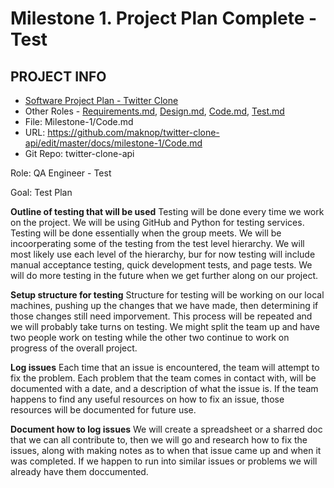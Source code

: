 # Milestone 1. Project Plan Complete - Test

## PROJECT INFO
- [Software Project Plan - Twitter Clone](https://github.com/maknop/twitter-clone-api)
- Other Roles - [Requirements.md](https://github.com/maknop/twitter-clone-api/blob/master/docs/milestone-1/Requirements.md), 
                [Design.md](https://github.com/maknop/twitter-clone-api/blob/master/docs/milestone-1/Design.md), 
                [Code.md](https://github.com/maknop/twitter-clone-api/edit/master/docs/milestone-1/Code.md), 
                [Test.md](https://github.com/maknop/twitter-clone-api/blob/master/docs/milestone-1/Test.md)
- File: Milestone-1/Code.md
- URL: https://github.com/maknop/twitter-clone-api/edit/master/docs/milestone-1/Code.md
- Git Repo: twitter-clone-api


Role: QA Engineer - Test

Goal: Test Plan

**Outline of testing that will be used**
 Testing will be done every time we work on the project. We will be using GitHub and Python for testing services. Testing will be done essentially when the group meets. We will be
 incoorperating some of the testing from the test level hierarchy. We will most likely use each level of the hierarchy, bur for now testing will include manual acceptance testing,
 quick development tests, and page tests. We will do more testing in the future when we get further along on our project. 

**Setup structure for testing**
Structure for testing will be working on our local machines, pushing up the changes that we have made, then determining if those changes still need imporvement. This process will
be repeated and we will probably take turns on testing. We might split the team up and have two people work on testing while the other two continue to work on progress of the
overall project.

**Log issues**
 Each time that an issue is encountered, the team will attempt to fix the problem. Each problem that the team comes in contact with, will be documented with a date, and a 
 description of what the issue is. If the team happens to find any useful resources on how to fix an issue, those resources will be documented for future use. 

**Document how to log issues**
 We will create a spreadsheet or a sharred doc that we can all contribute to, then we will go and research how to fix the issues, along with making notes as to when that issue
 came up and when it was completed. If we happen to run into similar issues or problems we will already have them doccumented. 
